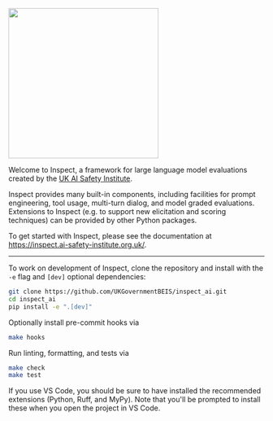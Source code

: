[<img width="295" src="https://inspect.ai-safety-institute.org.uk/images/aisi-logo.png" />](https://aisi.gov.uk/)

Welcome to Inspect, a framework for large language model evaluations created by the [UK AI Safety Institute](https://aisi.gov.uk/).

Inspect provides many built-in components, including facilities for prompt engineering, tool usage, multi-turn dialog, and model graded evaluations. Extensions to Inspect (e.g. to support new elicitation and scoring techniques) can be provided by other Python packages.

To get started with Inspect, please see the documentation at <https://inspect.ai-safety-institute.org.uk/>.

***

To work on development of Inspect, clone the repository and install with the `-e` flag and `[dev]` optional dependencies:

```bash
git clone https://github.com/UKGovernmentBEIS/inspect_ai.git
cd inspect_ai
pip install -e ".[dev]"
```

Optionally install pre-commit hooks via

```bash
make hooks
```

Run linting, formatting, and tests via

```bash
make check
make test
```

If you use VS Code, you should be sure to have installed the recommended extensions (Python, Ruff, and MyPy). Note that you'll be prompted to install these when you open the project in VS Code.
